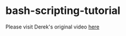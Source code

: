 # bash-scripting-tutorial
Please visit Derek's original video [here](https://www.youtube.com/watch?v=hwrnmQumtPw)
